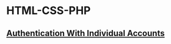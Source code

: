 # HTML-CSS-PHP
[Authentication With Individual Accounts](https://github.com/Zlatko33Kamenov/HTML-CSS-PHP/tree/main/Authentification%20system)
---------------------------------------------------------------------------------
